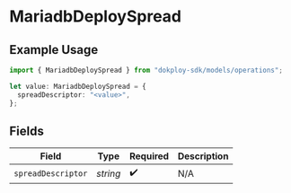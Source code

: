 # MariadbDeploySpread

## Example Usage

```typescript
import { MariadbDeploySpread } from "dokploy-sdk/models/operations";

let value: MariadbDeploySpread = {
  spreadDescriptor: "<value>",
};
```

## Fields

| Field              | Type               | Required           | Description        |
| ------------------ | ------------------ | ------------------ | ------------------ |
| `spreadDescriptor` | *string*           | :heavy_check_mark: | N/A                |